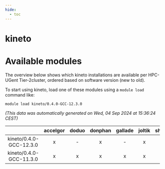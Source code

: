 ```yaml
---
hide:
  - toc
---
```


kineto
======

# Available modules


The overview below shows which kineto installations are available per HPC-UGent Tier-2cluster, ordered based on software version (new to old).

To start using kineto, load one of these modules using a `module load` command like:

```shell
module load kineto/0.4.0-GCC-12.3.0
```

*(This data was automatically generated on Wed, 04 Sep 2024 at 15:36:24 CEST)*  

| |accelgor|doduo|donphan|gallade|joltik|shinx|skitty|
| :---: | :---: | :---: | :---: | :---: | :---: | :---: | :---: |
|kineto/0.4.0-GCC-12.3.0|x|-|x|-|x|-|-|
|kineto/0.4.0-GCC-11.3.0|x|x|x|x|x|-|x|
